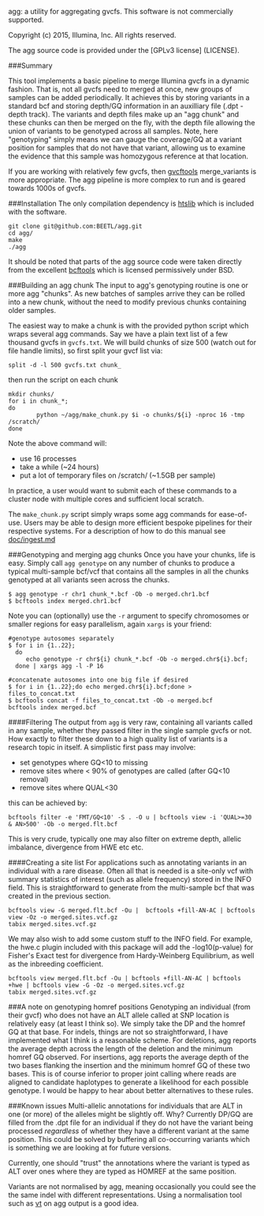 agg: a utility for aggregating gvcfs. This software is not commercially supported.

Copyright (c) 2015, Illumina, Inc. All rights reserved. 

The agg source code is provided under the [GPLv3 license] (LICENSE).

###Summary

This tool implements a basic pipeline to merge Illumina gvcfs in a dynamic fashion. That is, not all gvcfs need to merged at once, new groups of samples can be added periodically.  It achieves this by storing variants in a standard bcf and storing depth/GQ information in an auxilliary file (.dpt - depth track). The variants and depth files make up an "agg chunk" and these chunks can then be merged on the fly, with the depth file allowing the union of variants to be genotyped across all samples.  Note, here "genotyping" simply means we can gauge the coverage/GQ at a variant position for samples that do not have that variant, allowing us to examine the evidence that this sample was homozygous reference at that location.

If you are working with relatively few gvcfs, then [gvcftools](https://github.com/sequencing/gvcftools) merge_variants is more appropriate.  The agg pipeline is more complex to run and is geared towards 1000s of gvcfs.

###Installation
The only compilation dependency is [htslib](http://www.htslib.org/) which is included with the software.  

```
git clone git@github.com:BEETL/agg.git
cd agg/
make
./agg
```

It should be noted that parts of the agg source code were taken directly from the excellent [bcftools](https://github.com/samtools/bcftools) which is licensed permissively under BSD.

###Building an agg chunk
The input to agg's genotyping routine is one or more agg "chunks".  As new batches of samples arrive they can be rolled into a new chunk, without the need to modify previous chunks containing older samples. 

The easiest way to make a chunk is with the provided python script which wraps several agg commands. Say we have a plain text list of a few thousand gvcfs in `gvcfs.txt`. We will build chunks of size 500 (watch out for file handle limits), so first split your gvcf list via:
```
split -d -l 500 gvcfs.txt chunk_
```
then run the script on each chunk
```
mkdir chunks/
for i in chunk_*;
do
        python ~/agg/make_chunk.py $i -o chunks/${i} -nproc 16 -tmp /scratch/
done        
```
Note the above command will:
* use 16 processes
* take a while (~24 hours)
* put a lot of temporary files on /scratch/ (~1.5GB per sample)

In practice, a user would want to submit each of these commands to a cluster node with multiple cores and sufficient local scratch.

The `make_chunk.py` script simply wraps some agg commands for ease-of-use. Users may be able to design more efficient bespoke pipelines for their respective systems. For a description of how to do this manual see [doc/ingest.md](doc/ingest.md)

###Genotyping and merging agg chunks
Once you have your chunks, life is easy.  Simply call `agg genotype` on any number of chunks to produce a typical multi-sample bcf/vcf that contains all the samples in all the chunks genotyped at all variants seen across the chunks. 
```
$ agg genotype -r chr1 chunk_*.bcf -Ob -o merged.chr1.bcf
$ bcftools index merged.chr1.bcf
```
Note you can (optionally) use the `-r` argument to specify chromosomes or smaller regions for easy parallelism, again `xargs` is your friend:
```
#genotype autosomes separately
$ for i in {1..22};
  do 
     echo genotype -r chr${i} chunk_*.bcf -Ob -o merged.chr${i}.bcf;
  done | xargs agg -l -P 16

#concatenate autosomes into one big file if desired
$ for i in {1..22};do echo merged.chr${i}.bcf;done > files_to_concat.txt
$ bcftools concat -f files_to_concat.txt -Ob -o merged.bcf
bcftools index merged.bcf
```

####Filtering
The output from `agg` is very raw, containing all variants called in any sample, whether they passed filter in the single sample gvcfs or not. How exactly to filter these down to a high quality list of variants is a research topic in itself.  A simplistic first pass may involve:

* set genotypes where GQ<10 to missing
* remove sites where < 90% of genotypes are called (after GQ<10 removal)
* remove sites where QUAL<30

this can be achieved by:
```
bcftools filter -e 'FMT/GQ<10' -S . -O u | bcftools view -i 'QUAL>=30 & AN>500' -Ob -o merged.flt.bcf
```
This is very crude, typically one may also filter on extreme depth, allelic imbalance, divergence from HWE etc etc.

####Creating a site list
For applications such as annotating variants in an individual with a rare disease.  Often all that is needed is a site-only vcf with summary statistics of interest (such as allele frequency) stored in the INFO field.  This is straightforward to generate from the multi-sample bcf that was created in the previous section.
```
bcftools view -G merged.flt.bcf -Ou |  bcftools +fill-AN-AC | bcftools view -Oz -o merged.sites.vcf.gz
tabix merged.sites.vcf.gz
```
We may also wish to add some custom stuff to the INFO field. For example, the hwe.c plugin included with this package will add the -log10(p-value) for Fisher's Exact test for divergence from Hardy-Weinberg Equilibrium, as well as the inbreeding coefficient.
```
bcftools view merged.flt.bcf -Ou | bcftools +fill-AN-AC | bcftools +hwe | bcftools view -G -Oz -o merged.sites.vcf.gz
tabix merged.sites.vcf.gz
```

###A note on genotyping homref positions
Genotyping an individual (from their gvcf) who does not have an ALT allele called at SNP location is relatively easy (at least I think so). We simply take the DP and the homref GQ at that base. For indels, things are not so straightforward, I have implemented what I think is a reasonable scheme.  For deletions, agg reports the average depth across the length of the deletion and the minimum homref GQ observed. For insertions, agg reports the average depth of the two bases flanking the insertion and the minimum homref GQ of these two bases. This is of course inferior to proper joint calling where reads are aligned to candidate haplotypes to generate a likelihood for each possible genotype. I would be happy to hear about better alternatives to these rules.

###Known issues
Multi-allelic annotations for individuals that are ALT in one (or more) of the alleles might be slightly off. Why? Currently DP/GQ are filled from the .dpt file for an individual if they do not have the variant being processed *regardless* of whether they have a different variant at the same position.  This could be solved by buffering all co-occurring variants which is something we are looking at for future versions.

Currently, one should "trust" the annotations where the variant is typed as ALT over ones where they are typed as HOMREF at the same position.

Variants are not normalised by agg, meaning occasionally you could see the the same indel with different representations.  Using a normalisation tool such as [vt](https://github.com/atks/vt) on agg output is a good idea.
